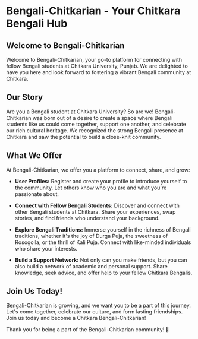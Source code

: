 # Bengali-Chitkarian - Your Chitkara Bengali Hub


## Welcome to Bengali-Chitkarian

Welcome to Bengali-Chitkarian, your go-to platform for connecting with fellow Bengali students at Chitkara University, Punjab. We are delighted to have you here and look forward to fostering a vibrant Bengali community at Chitkara.

## Our Story

Are you a Bengali student at Chitkara University? So are we! Bengali-Chitkarian was born out of a desire to create a space where Bengali students like us could come together, support one another, and celebrate our rich cultural heritage. We recognized the strong Bengali presence at Chitkara and saw the potential to build a close-knit community.

## What We Offer

At Bengali-Chitkarian, we offer you a platform to connect, share, and grow:

- **User Profiles:** Register and create your profile to introduce yourself to the community. Let others know who you are and what you're passionate about.

- **Connect with Fellow Bengali Students:** Discover and connect with other Bengali students at Chitkara. Share your experiences, swap stories, and find friends who understand your background.

- **Explore Bengali Traditions:** Immerse yourself in the richness of Bengali traditions, whether it's the joy of Durga Puja, the sweetness of Rosogolla, or the thrill of Kali Puja. Connect with like-minded individuals who share your interests.

- **Build a Support Network:** Not only can you make friends, but you can also build a network of academic and personal support. Share knowledge, seek advice, and offer help to your fellow Chitkara Bengalis.

## Join Us Today!

Bengali-Chitkarian is growing, and we want you to be a part of this journey. Let's come together, celebrate our culture, and form lasting friendships. Join us today and become a Chitkara Bengali-Chitkarian!


Thank you for being a part of the Bengali-Chitkarian community! 🎉
